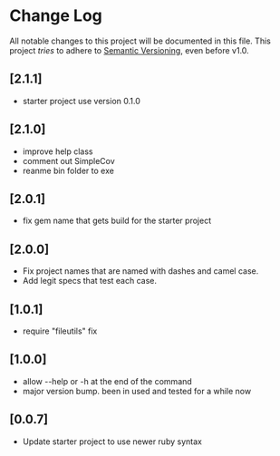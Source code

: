 # Change Log

All notable changes to this project will be documented in this file.
This project *tries* to adhere to [Semantic Versioning](http://semver.org/), even before v1.0.

## [2.1.1]

- starter project use version 0.1.0

## [2.1.0]

- improve help class
- comment out SimpleCov
- reanme bin folder to exe

## [2.0.1]

- fix gem name that gets build for the starter project

## [2.0.0]

- Fix project names that are named with dashes and camel case.
- Add legit specs that test each case.

## [1.0.1]

- require "fileutils" fix

## [1.0.0]

- allow --help or -h at the end of the command
- major version bump. been in used and tested for a while now

## [0.0.7]

- Update starter project to use newer ruby syntax
